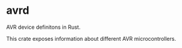 # avrd

AVR device definitons in Rust.

This crate exposes information about different AVR microcontrollers.

